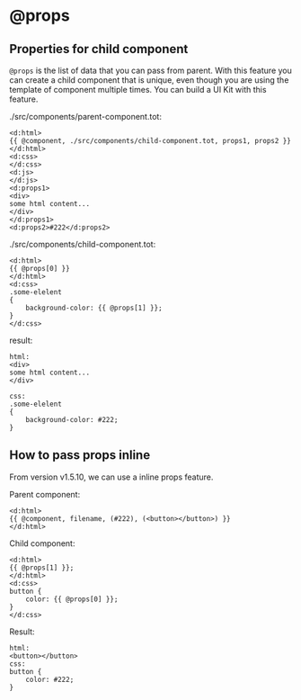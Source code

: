 # @props

## Properties for child component

`@props` is the list of data that you can pass from parent.
With this feature you can create a child component that is unique, even though you are using the template of component multiple times. You can build a UI Kit with this feature.

./src/components/parent-component.tot:

```
<d:html>
{{ @component, ./src/components/child-component.tot, props1, props2 }}
</d:html>
<d:css>
</d:css>
<d:js>
</d:js>
<d:props1>
<div>
some html content...
</div>
</d:props1>
<d:props2>#222</d:props2>
```

./src/components/child-component.tot:

```
<d:html>
{{ @props[0] }}
</d:html>
<d:css>
.some-elelent
{
    background-color: {{ @props[1] }};
}
</d:css>
```

result:

```
html:
<div>
some html content...
</div>

css:
.some-elelent
{
    background-color: #222;
}
```

## How to pass props inline

From version v1.5.10, we can use a inline props feature.

Parent component:

```
<d:html>
{{ @component, filename, (#222), (<button></button>) }}
</d:html>
```

Child component:

```
<d:html>
{{ @props[1] }};
</d:html>
<d:css>
button {
    color: {{ @props[0] }};
}
</d:css>
```

Result:

```
html:
<button></button>
css:
button {
    color: #222;
}
```
